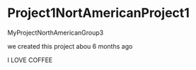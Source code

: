 # Project1NortAmericanProject1

MyProjectNorthAmericanGroup3

we created this project abou 6 months ago

I LOVE COFFEE

